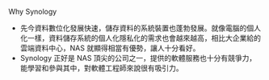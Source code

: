 Why Synology

- 先今資料數位化發展快速，儲存資料的系統裝置也蓬勃發展。就像電腦的個人化一樣，資料儲存系統的個人化隱私化的需求也會越來越高，相比大企業給的雲端資料中心，NAS 就顯得相當有優勢，讓人十分看好。
- Synology 正好是 NAS 頂尖的公司之一，提供的軟體服務也十分有競爭力，能學習和參與其中，對軟體工程師來說很有吸引力。